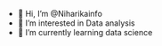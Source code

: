 - 👋 Hi, I’m @Niharikainfo
- 👀 I’m interested in Data analysis
- 🌱 I’m currently learning data science


<!---
Niharikainfo/Niharikainfo is a ✨ special ✨ repository because its `README.md` (this file) appears on your GitHub profile.
You can click the Preview link to take a look at your changes.
--->
